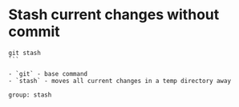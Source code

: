 # Stash current changes without commit

````
git stash
```

- `git` - base command
- `stash` - moves all current changes in a temp directory away

group: stash


